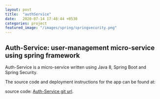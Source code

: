 ```yaml
---
layout: post
title:  "authService"
date:   2020-07-14 17:48:44 +0530
categories: project
featured_image: "/images/spring/springsecurity.png"
---
```


## Auth-Service: user-management micro-service using spring framework

Auth-Service is a micro-service written using Java 8, Spring Boot and Spring Security.

The source code and deployment instructions for the app can be found at:

source code: [Auth-Service git url](https://github.com/thejavamonk/auth-service).

 